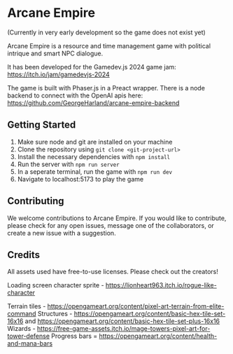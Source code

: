 # Arcane Empire

(Currently in very early development so the game does not exist yet)

Arcane Empire is a resource and time management game with political intrique and smart NPC dialogue.

It has been developed for the Gamedev.js 2024 game jam: https://itch.io/jam/gamedevjs-2024

The game is built with Phaser.js in a Preact wrapper. There is a node backend to connect with the OpenAI apis here: https://github.com/GeorgeHarland/arcane-empire-backend

## Getting Started

1. Make sure node and git are installed on your machine
2. Clone the repository using `git clone <git-project-url>`
3. Install the necessary dependencies with `npm install`
4. Run the server with `npm run server`
5. In a seperate terminal, run the game with `npm run dev`
6. Navigate to localhost:5173 to play the game

## Contributing

We welcome contributions to Arcane Empire. If you would like to contribute, please check for any open issues, message one of the collaborators, or create a new issue with a suggestion.

## Credits

All assets used have free-to-use licenses. Please check out the creators!

Loading screen character sprite - https://lionheart963.itch.io/rogue-like-character

Terrain tiles - https://opengameart.org/content/pixel-art-terrain-from-elite-command
Structures - https://opengameart.org/content/basic-hex-tile-set-16x16 and https://opengameart.org/content/basic-hex-tile-set-plus-16x16
Wizards - https://free-game-assets.itch.io/mage-towers-pixel-art-for-tower-defense
Progress bars = https://opengameart.org/content/health-and-mana-bars
